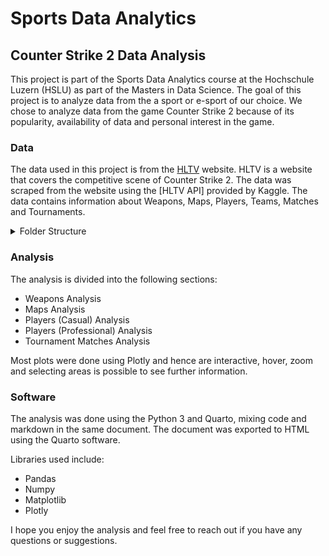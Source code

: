 # Sports Data Analytics
## Counter Strike 2 Data Analysis

This project is part of the Sports Data Analytics course at the Hochschule Luzern (HSLU) as part of the Masters in Data Science. The goal of this project is to analyze data from the a sport or e-sport of our choice. We chose to analyze data from the game Counter Strike 2 because of its popularity, availability of data and personal interest in the game.

### Data

The data used in this project is from the [HLTV](https://www.hltv.org/) website. HLTV is a website that covers the competitive scene of Counter Strike 2. The data was scraped from the website using the [HLTV API] provided by Kaggle. The data contains information about Weapons, Maps, Players, Teams, Matches and Tournaments.

<details>
<summary>Folder Structure</summary>

    📦Sports-Data-Analytics
    ┣ 📂.vscode
    ┃ ┗ 📜settings.json
    ┣ 📂data
    ┃ ┣ 📜csgo_professional_games.csv
    ┃ ┣ 📜csgo_professional_players.csv
    ┃ ┣ 📜maps_statistics.csv
    ┃ ┣ 📜top_100_players.csv
    ┃ ┗ 📜weapons_statistics.csv
    ┣ 📂document_files
    ┃ ┣ 📂figure-html
    ┃ ┃ ┣ 📜cell-12-output-2.png
    ┃ ┃ ┗ 📜fig-polar-output-1.png
    ┃ ┗ 📂libs
    ┃ ┃ ┣ 📂bootstrap
    ┃ ┃ ┃ ┣ 📜bootstrap-dark.min.css
    ┃ ┃ ┃ ┣ 📜bootstrap-icons.css
    ┃ ┃ ┃ ┣ 📜bootstrap-icons.woff
    ┃ ┃ ┃ ┣ 📜bootstrap.min.css
    ┃ ┃ ┃ ┗ 📜bootstrap.min.js
    ┃ ┃ ┣ 📂clipboard
    ┃ ┃ ┃ ┗ 📜clipboard.min.js
    ┃ ┃ ┣ 📂quarto-contrib
    ┃ ┃ ┃ ┗ 📂glightbox
    ┃ ┃ ┃ ┃ ┣ 📜glightbox.min.css
    ┃ ┃ ┃ ┃ ┣ 📜glightbox.min.js
    ┃ ┃ ┃ ┃ ┗ 📜lightbox.css
    ┃ ┃ ┣ 📂quarto-html
    ┃ ┃ ┃ ┣ 📜anchor.min.js
    ┃ ┃ ┃ ┣ 📜popper.min.js
    ┃ ┃ ┃ ┣ 📜quarto-syntax-highlighting-dark.css
    ┃ ┃ ┃ ┣ 📜quarto-syntax-highlighting.css
    ┃ ┃ ┃ ┣ 📜quarto.js
    ┃ ┃ ┃ ┣ 📜tippy.css
    ┃ ┃ ┃ ┗ 📜tippy.umd.min.js
    ┃ ┃ ┗ 📂quarto-ojs
    ┃ ┃ ┃ ┣ 📜quarto-ojs-runtime.js
    ┃ ┃ ┃ ┗ 📜quarto-ojs.css
    ┣ 📂resources
    ┃ ┣ 📜csgo gameplay1.jpg
    ┃ ┣ 📜csgo logo.jpg
    ┃ ┗ 📜de_mirage-map-callouts.jpg
    ┣ 📜.gitattributes
    ┣ 📜document.qmd
    ┣ 📜index.html
    ┣ 📜journal.pdf
    ┣ 📜journal.qmd
    ┗ 📜README.md

</details>

### Analysis

The analysis is divided into the following sections:

- Weapons Analysis
- Maps Analysis
- Players (Casual) Analysis
- Players (Professional) Analysis
- Tournament Matches Analysis

Most plots were done using Plotly and hence are interactive, hover, zoom and selecting areas is possible to see further information.

### Software

The analysis was done using the Python 3 and Quarto, mixing code and markdown in the same document. The document was exported to HTML using the Quarto software.

Libraries used include:
- Pandas
- Numpy
- Matplotlib
- Plotly

I hope you enjoy the analysis and feel free to reach out if you have any questions or suggestions.

